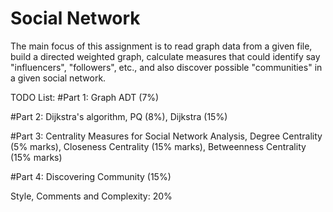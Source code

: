 # Social Network
The main focus of this assignment is to read graph data from a given file, build a directed weighted graph, calculate measures that could identify say "influencers", "followers", etc., and also discover possible "communities" in a given social network.

TODO List:
#Part 1: Graph ADT (7%)

#Part 2: Dijkstra's algorithm, PQ (8%), Dijkstra (15%)

#Part 3: Centrality Measures for Social Network Analysis, Degree Centrality (5% marks), Closeness Centrality (15% marks), Betweenness Centrality (15% marks)

#Part 4: Discovering Community (15%)


Style, Comments and Complexity: 20%
